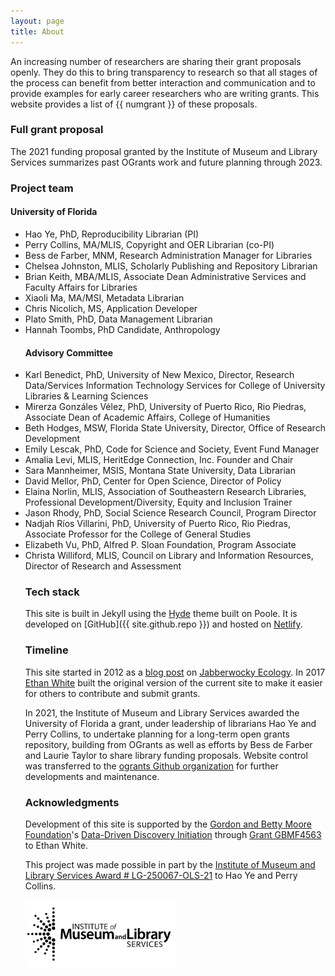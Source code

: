 ```yaml
---
layout: page
title: About
---
```


An increasing number of researchers are sharing their grant proposals
openly. They do this to bring transparency to research so that all stages of the process can benefit from better interaction and communication and to provide examples for early career researchers who are writing grants. This website provides a list of {{ numgrant }} of these proposals.

### Full grant proposal
The 2021 funding proposal granted by the Institute of Museum and Library Services summarizes past OGrants work and future planning through 2023.

### Project team
#### University of Florida
<ul>
  <li>Hao Ye, PhD, Reproducibility Librarian (PI)</li>
  <li>Perry Collins, MA/MLIS, Copyright and OER Librarian (co-PI)</li>
  <li>Bess de Farber, MNM, Research Administration Manager for Libraries</li>
<li>Chelsea Johnston, MLIS, Scholarly Publishing and Repository Librarian</li>
<li>Brian Keith, MBA/MLIS, Associate Dean Administrative Services and Faculty Affairs for Libraries</li>
<li>Xiaoli Ma, MA/MSI, Metadata Librarian</li>
<li>Chris Nicolich, MS, Application Developer</li>
<li>Plato Smith, PhD, Data Management Librarian</li>
<li>Hannah Toombs, PhD Candidate, Anthropology</li>

#### Advisory Committee
<li>Karl Benedict, PhD, University of New Mexico, Director, Research Data/Services Information Technology Services for College of
University Libraries & Learning Sciences</li>
<li>Mirerza Gonzáles Vélez, PhD, University of Puerto Rico, Rio Piedras, Associate Dean of Academic Affairs,
College of Humanities</li>
<li>Beth Hodges, MSW, Florida State University, Director, Office of Research Development</li>
<li>Emily Lescak, PhD, Code for Science and Society, Event Fund Manager</li>
<li>Amalia Levi, MLIS, HeritEdge Connection, Inc. Founder and Chair</li>
<li>Sara Mannheimer, MSIS, Montana State University, Data Librarian</li>
<li>David Mellor, PhD, Center for Open Science, Director of Policy</li>
<li>Elaina Norlin, MLIS, Association of Southeastern Research Libraries, Professional Development/Diversity, Equity and Inclusion Trainer</li>
<li>Jason Rhody, PhD, Social Science Research Council, Program Director</li>
<li>Nadjah Ríos Villarini, PhD, University of Puerto Rico, Rio Piedras, Associate Professor for the College of General Studies</li>
<li>Elizabeth Vu, PhD, Alfred P. Sloan Foundation, Program Associate</li>
<li>Christa Williford, MLIS, Council on Library and Information Resources, Director of Research and Assessment</li>

### Tech stack

This site is built in Jekyll using the [Hyde](http://hyde.getpoole.com) theme built on Poole.
It is developed on [GitHub]({{ site.github.repo }}) and hosted on [Netlify](https://www.netlify.com/).

### Timeline

This site started in 2012 as a [blog post](https://jabberwocky.weecology.org/2012/08/10/a-list-of-publicly-available-grant-proposals-in-the-biological-sciences/) on [Jabberwocky Ecology](https://jabberwocky.weecology.org/). In 2017 [Ethan White](http://ethanwhite.org) built the original version of the current site to make it easier for others to contribute and submit grants.

In 2021, the Institute of Museum and Library Services awarded the University of Florida a grant, under leadership of librarians Hao Ye and Perry Collins, to undertake planning for a long-term open grants repository, building from OGrants as well as efforts by Bess de Farber and Laurie Taylor to share library funding proposals. Website control was transferred to the [ogrants Github organization](https://github.com/ogrants) for further developments and maintenance.

### Acknowledgments

Development of this site is supported by the [Gordon and Betty Moore Foundation](https://www.moore.org/)'s [Data-Driven Discovery Initiation](https://www.moore.org/initiative-strategy-detail?initiativeId=data-driven-discovery) through [Grant GBMF4563](https://www.moore.org/grant-detail?grantId=GBMF4563) to Ethan White.

This project was made possible in part by the [Institute of Museum and Library Services Award # LG-250067-OLS-21](https://www.imls.gov/grants/awarded/lg-250067-ols-21) to Hao Ye and Perry Collins. 

<img src = "assets/imls_logo_black.jpg" width = "50%" alt = "Institute of Museum and Library Services">

